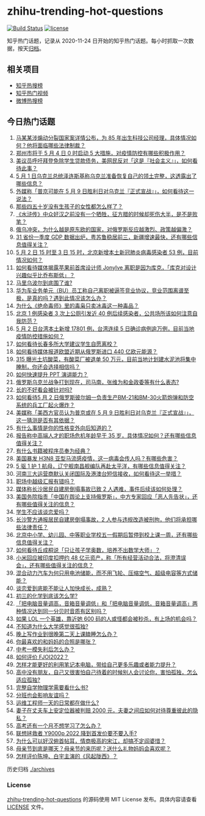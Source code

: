 # zhihu-trending-hot-questions

[![Build Status](https://github.com/justjavac/zhihu-trending-hot-questions/workflows/ci/badge.svg?branch=master)](https://github.com/justjavac/zhihu-trending-hot-questions/actions)
[![license](https://img.shields.io/github/license/justjavac/zhihu-trending-hot-questions)](https://github.com/justjavac/zhihu-trending-hot-questions/blob/master/LICENSE)

知乎热门话题，记录从 2020-11-24 日开始的知乎热门话题。每小时抓取一次数据，按天[归档](./archives)。

## 相关项目

- [知乎热搜榜](https://github.com/justjavac/zhihu-trending-top-search)
- [知乎热门视频](https://github.com/justjavac/zhihu-trending-hot-video)
- [微博热搜榜](https://github.com/justjavac/weibo-trending-hot-search)

## 今日热门话题

<!-- BEGIN -->
<!-- 最后更新时间 Wed May 04 2022 06:02:58 GMT+0800 (China Standard Time) -->

1. [马某某涉煽动分裂国家案详情公布，为 85 年出生科技公司经理，具体情况如何？他将面临哪些法律制裁？](https://www.zhihu.com/question/531200415)
1. [郑州市将于 5 月 4 日 0 时启动 5 大措施，对疫情防控有哪些积极作用？](https://www.zhihu.com/question/531207724)
1. [美议员呼吁拜登免除学生贷款债务，美网民反对「这是『社会主义』」，如何看待此事？](https://www.zhihu.com/question/531035094)
1. [5 月 1 日乌克兰总统泽连斯基称乌克兰准备恢复自己的领土完整，这透露出了哪些信息？](https://www.zhihu.com/question/531141980)
1. [外媒称「普京可能在 5 月 9 日胜利日对乌克兰『正式宣战』」，如何看待这一说法？](https://www.zhihu.com/question/531188246)
1. [那些四五十岁没有生孩子的女性都怎么样了？](https://www.zhihu.com/question/375272898)
1. [《水浒传》中众好汉之前没有一个牺牲，征方腊的时候却死伤大半，是不是败笔？](https://www.zhihu.com/question/397776865)
1. [俄乌冲突，为什么越是原东欧的国家，对俄罗斯反应越激烈、政策越偏激？](https://www.zhihu.com/question/530320065)
1. [31 省份一季度 GDP 数据出炉，粤苏鲁稳居前三，新疆增速最快，还有哪些信息值得关注？](https://www.zhihu.com/question/531025112)
1. [5 月 2 日 15 时至 3 日 15 时，北京新增本土新冠肺炎病毒感染者 53 例，目前情况如何？](https://www.zhihu.com/question/531183344)
1. [如何看待媒体揭露苹果前首席设计师 JonyIve 离职是因为库克，「库克对设计兴趣似乎比乔布斯低」？](https://www.zhihu.com/question/531100796)
1. [马里乌波尔到底围了谁?](https://www.zhihu.com/question/525726723)
1. [华为车业务单元（BU）员工称自己离职被逼签竞业协议，竞业范围离谱至极，是真的吗？遇到此情况该怎么办？](https://www.zhihu.com/question/512030697)
1. [为什么《绝命毒师》里的毒枭只卖冰毒这一种毒品？](https://www.zhihu.com/question/368937858)
1. [北京 1 例感染者 3 次上公厕引发近 40 例后续感染者，公共场所该如何注意自我防范？](https://www.zhihu.com/question/531184532)
1. [5 月 2 日台湾本土新增 17801 例，台湾连续 5 日确诊病例逾万例，目前当地疫情防控措施如何？](https://www.zhihu.com/question/531137126)
1. [如何看待长春多所大学建议学生自愿离校？](https://www.zhihu.com/question/531131134)
1. [如何看待媒体报道欧盟近期从俄罗斯进口 440 亿欧元能源？](https://www.zhihu.com/question/530755092)
1. [315 曝光土坑酸菜，有酸菜厂被退单 50 万元，目前当地计划建水泥池将集中腌制，你还会选择相信吗？](https://www.zhihu.com/question/531024612)
1. [如何快速提升 PPT 演讲能力？](https://www.zhihu.com/question/387850337)
1. [俄罗斯乌克兰战争打到现在，司马南，张维为和金政委等有什么表态?](https://www.zhihu.com/question/531161591)
1. [长的不好看会被针对吗?](https://www.zhihu.com/question/530952125)
1. [如何看待5 月 2 日俄罗斯彼尔姆一负责生产BM-21和BM-30火箭炮弹和防空系统的兵工厂起火爆炸？](https://www.zhihu.com/question/531130561)
1. [美媒称「美西方官员认为普京或在 5 月 9 日胜利日对乌克兰『正式宣战』」，这一猜测是否有其依据？](https://www.zhihu.com/question/531189441)
1. [有什么事情是你的性格变外向后知道的？](https://www.zhihu.com/question/338262811)
1. [报告称中高端人才的职场危机年龄早于 35 岁，具体情况如何？还有哪些信息值得关注？](https://www.zhihu.com/question/530273919)
1. [有什么书籍被程序员奉为经典？](https://www.zhihu.com/question/455351465)
1. [美国暴发 H3N8 亚型马流感疫情，这一病毒会传人吗？有哪些危害？](https://www.zhihu.com/question/530897329)
1. [5 驱 1 护 1 航母，辽宁舰南昌舰编队再赴太平洋，有哪些信息值得关注？](https://www.zhihu.com/question/531148596)
1. [河南三大运营商默认关闭国际及港澳台短信接收，如何看待这一举措？](https://www.zhihu.com/question/530882853)
1. [职场中越级汇报有错吗？](https://www.zhihu.com/question/530613890)
1. [媒体称长沙居民自建房倒塌事故已致 2 人遇难，事件后续该如何处理？](https://www.zhihu.com/question/531198430)
1. [美国务院指责「中国在舆论上支持俄罗斯」，中方专家回应「恶人先告状」，还有哪些值得关注的信息？](https://www.zhihu.com/question/531176213)
1. [学生不应该谈恋爱吗？](https://www.zhihu.com/question/531209953)
1. [长沙警方通报居民自建房倒塌事故，2 人参与违规改造被刑拘，他们将承担哪些法律责任？](https://www.zhihu.com/question/531158049)
1. [北京中小学、幼儿园、中等职业学校五一假期后暂停到校上课一周，还有哪些信息值得关注？](https://www.zhihu.com/question/531186956)
1. [如何看待丘成桐说「只让孩子学奥数，培养不出数学大师」？](https://www.zhihu.com/question/529720869)
1. [小米回应被印度扣押约 48 亿元资产，称「所有经营活动合法，将澄清误会」，还有哪些值得关注的信息？](https://www.zhihu.com/question/531019848)
1. [混合动力汽车为何只用电池储能，而不用飞轮、压缩空气、超级电容等方式储能？](https://www.zhihu.com/question/319174675)
1. [谈恋爱到底能不能让人加快成长，成熟？](https://www.zhihu.com/question/271226347)
1. [初三的化学到底该怎么学?](https://www.zhihu.com/question/525040777)
1. [「把电脑音量调高，音箱音量调低」和「把电脑音量调低，音箱音量调高」两种情况达到同一分贝时音质有区别吗？](https://www.zhihu.com/question/30251350)
1. [如果 LOL 一个英雄，靠近她 600 码的人或怪都会被秒杀，有上场的机会吗？](https://www.zhihu.com/question/526908078)
1. [不知道为什么大学感觉很孤独?](https://www.zhihu.com/question/531196779)
1. [晚上写作业到很晚第二天上课瞌睡怎么办？](https://www.zhihu.com/question/531153032)
1. [你最喜欢的和妈妈的合照是哪张？](https://www.zhihu.com/question/530080961)
1. [中考一模失利后怎么办？](https://www.zhihu.com/question/530165937)
1. [如何评价 FJOI2022？](https://www.zhihu.com/question/527361777)
1. [怎样才能更好的利用笔记本电脑，带给自己更多乐趣或者能力提升？](https://www.zhihu.com/question/531010720)
1. [高中没有朋友，自己又很害怕自己待着的时候别人会讨论你，害怕孤独，怎么适应孤独?](https://www.zhihu.com/question/531145442)
1. [完整自学物理学需要看什么书?](https://www.zhihu.com/question/37822005)
1. [分班也会影响友谊吗？](https://www.zhihu.com/question/524073021)
1. [运维工程师一天的日常都在做什么?](https://www.zhihu.com/question/29690120)
1. [妻子在丈夫车上安定位器被判赔 2000 元，夫妻之间应如何对待尊重彼此的隐私？](https://www.zhihu.com/question/531132582)
1. [高考还有一个月不想学习了怎么办？](https://www.zhihu.com/question/531031615)
1. [联想拯救者 Y9000p 2022 降到首发价要不要入手?](https://www.zhihu.com/question/530592733)
1. [为什么可以好汉俯首帖耳，情商极高的宋江，却搞不定阎婆惜？](https://www.zhihu.com/question/528286149)
1. [母亲节到底是哪天？母亲节的来历呢？送什么礼物妈妈会喜欢呢？](https://www.zhihu.com/question/323848097)
1. [怎样评价陈坤、白宇主演的《风起陇西》？](https://www.zhihu.com/question/529251159)

<!-- END -->

历史归档 [./archives](./archives)

### License

[zhihu-trending-hot-questions](https://github.com/justjavac/zhihu-trending-hot-questions)
的源码使用 MIT License 发布。具体内容请查看 [LICENSE](./LICENSE) 文件。
